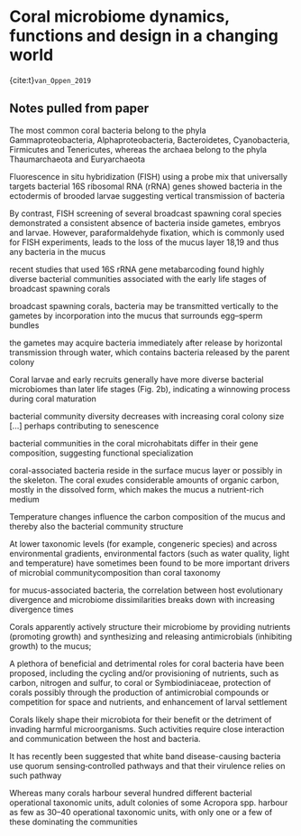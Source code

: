 # Coral microbiome dynamics, functions and design in a changing world
{cite:t}`van_Oppen_2019`

## Notes pulled from paper

The most common coral bacteria belong to the phyla Gammaproteobacteria, Alphaproteobacteria, Bacteroidetes, Cyanobacteria, Firmicutes and Tenericutes, whereas the archaea belong to the phyla Thaumarchaeota and Euryarchaeota

Fluorescence in situ hybridization (FISH) using a probe mix that universally targets bacterial 16S ribosomal RNA (rRNA) genes showed bacteria in the ectodermis of brooded larvae suggesting vertical transmission of bacteria

By contrast, FISH screening of several broadcast spawning coral species demonstrated a consistent absence of bacteria inside gametes, embryos and larvae. However, paraformaldehyde fixation, which is commonly used for FISH experiments, leads to the loss of the mucus layer 18,19 and thus any bacteria in the mucus

recent studies that used 16S rRNA gene metabarcoding found highly diverse bacterial communities associated with the early life stages of broadcast spawning corals

broadcast spawning corals, bacteria may be transmitted vertically to the gametes by incorporation into the mucus that surrounds egg–sperm bundles

the gametes may acquire bacteria immediately after release by horizontal transmission through water, which contains bacteria released by the parent colony

Coral larvae and early recruits generally have more diverse bacterial microbiomes than later life stages (Fig. 2b), indicating a winnowing process during coral maturation

bacterial community diversity decreases with increasing coral colony size [...] perhaps contributing to senescence

bacterial communities in the coral microhabitats differ in their gene composition, suggesting functional specialization

coral-associated bacteria reside in the surface mucus layer or possibly in the skeleton. The coral exudes considerable amounts of organic carbon, mostly in the dissolved form, which makes the mucus a nutrient-rich medium

Temperature changes influence the carbon composition of the mucus and thereby also the bacterial community structure

At lower taxonomic levels (for example, congeneric species) and across environmental gradients, environmental factors (such as water quality, light and temperature) have sometimes been found to be more important drivers of microbial communitycomposition than coral taxonomy

for mucus-associated bacteria, the correlation between host evolutionary divergence and microbiome dissimilarities breaks down with increasing divergence times

Corals apparently actively structure their microbiome by providing nutrients (promoting growth) and synthesizing and releasing antimicrobials (inhibiting growth) to the mucus;

A plethora of beneficial and detrimental roles for coral bacteria have been proposed, including the cycling and/or provisioning of nutrients, such as carbon, nitrogen and sulfur, to coral or Symbiodiniaceae, protection of corals possibly through the production of antimicrobial compounds or competition for space and nutrients, and enhancement of larval settlement

Corals likely shape their microbiota for their benefit or the detriment of invading harmful microorganisms. Such activities require close interaction and communication between the host and bacteria.

It has recently been suggested that white band disease-causing bacteria use quorum sensing‐controlled pathways and that their virulence relies on such pathway

Whereas many corals harbour several hundred different bacterial operational taxonomic units, adult colonies of some Acropora spp. harbour as few as 30–40 operational taxonomic units, with only one or a few of these dominating the communities